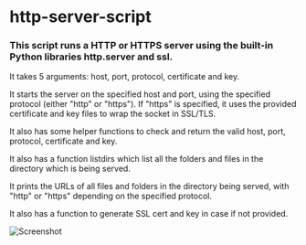 # http-server-script

### This script runs a HTTP or HTTPS server using the built-in Python libraries http.server and ssl.

It takes 5 arguments: host, port, protocol, certificate and key.

It starts the server on the specified host and port, using the specified protocol (either "http" or "https"). If "https" is specified, it uses the provided certificate and key files to wrap the socket in SSL/TLS.

It also has some helper functions to check and return the valid host, port, protocol, certificate and key.

It also has a function listdirs which list all the folders and files in the directory which is being served.

It prints the URLs of all files and folders in the directory being served, with "http" or "https" depending on the specified protocol.

It also has a function to generate SSL cert and key in case if not provided.

![Screenshot](https://github.com/hackerswat/http-server-script/blob/main/Screenshot.jpg)
